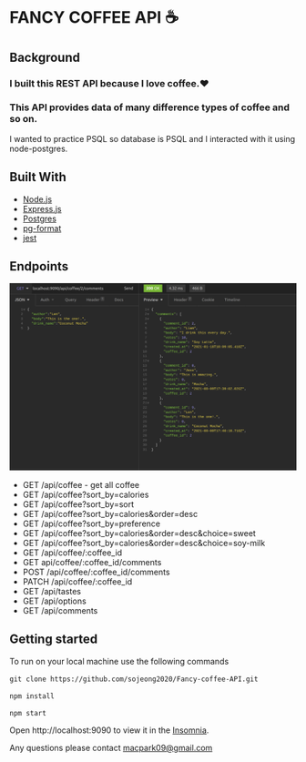 # FANCY COFFEE API   :coffee:


## Background

### I built this REST API because I love coffee.:heart: 
### This API provides data of many difference types of coffee and so on.

I wanted to practice PSQL so database is PSQL and I interacted with it using node-postgres.

## Built With
<ul>
<li><a href="https://nodejs.org/en/">Node.js</a></li>
<li><a href="https://expressjs.com/">Express.js</a></li>
<li><a href="https://www.postgresql.org/docs/">Postgres</a></li>
<li><a href="https://www.npmjs.com/package/pg-format">pg-format</a></li>
<li><a href="https://jestjs.io/docs/getting-started">jest</a></li>
</ul>
<!-- <p><a href="https://nodejs.org/en/">Node.js</a></p>
<p><a href="https://expressjs.com/">Express.js</a></p>
<p><a href="https://www.postgresql.org/docs/">Postgres</a></p> 
<p><a href="https://www.npmjs.com/package/pg-format">pg-format</a></p>
<p><a href="https://jestjs.io/docs/getting-started">jest</a></p> -->


## Endpoints

![GitHub Logo](/images/coffeeAPI1.jpg)

<ul>
<li> GET /api/coffee - get all coffee </li>
<li> GET /api/coffee?sort_by=calories</li>
<li> GET /api/coffee?sort_by=sort</li>
<li> GET /api/coffee?sort_by=calories&order=desc</li>
<li> GET /api/coffee?sort_by=preference</li>
<li> GET /api/coffee?sort_by=calories&order=desc&choice=sweet</li>
<li> GET /api/coffee?sort_by=calories&order=desc&choice=soy-milk</li>
<li> GET /api/coffee/:coffee_id</li>
<li> GET api/coffee/:coffee_id/comments</li>
<li> POST /api/coffee/:coffee_id/comments</li>
<li> PATCH /api/coffee/:coffee_id</li>

<li> GET /api/tastes</li>
<li> GET /api/options</li>
<li> GET /api/comments</li>
</ul>

## Getting started

To run on your local machine use the following commands

```
git clone https://github.com/sojeong2020/Fancy-coffee-API.git
```
```
npm install
```
```
npm start
```
Open http://localhost:9090 to view it in the <a href="https://insomnia.rest/">Insomnia</a>.

Any questions please contact macpark09@gmail.com


